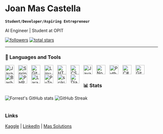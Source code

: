 # Joan Mas Castella

**`Student/Developer/Aspiring Entrepreneur`**

AI Engineer | Student at OPIT 

   <p align="left">
      <a href="https://github.com/Joanmascastella?tab=followers">
         <img alt="followers" title="Follow me on Github" src="https://custom-icon-badges.demolab.com/github/followers/Joanmascastella?color=236ad3&labelColor=1155ba&style=for-the-badge&logo=person-add&label=Follow&logoColor=white"/></a>
      <a href="https://github.com/Joanmascastella?tab=repositories&sort=stargazers">
         <img alt="total stars" title="Total stars on GitHub" src="https://custom-icon-badges.demolab.com/github/stars/Joanmascastella?color=55960c&style=for-the-badge&labelColor=488207&logo=star"/></a>
   </p>

---

### 🧰 Languages and Tools

<img align="left" alt="Java" width="30px" style="padding-right:10px;" src="https://cdn.jsdelivr.net/gh/devicons/devicon/icons/java/java-original.svg"/>
<img align="left" alt="Spring" width="30px" style="padding-right:10px;" src="https://cdn.jsdelivr.net/gh/devicons/devicon/icons/spring/spring-original.svg" />
<img align="left" alt="Git" width="30px" style="padding-right:10px;" src="https://cdn.jsdelivr.net/gh/devicons/devicon/icons/git/git-original.svg" />
<img align="left" alt="Linux" width="30px" style="padding-right:10px;" src="https://cdn.jsdelivr.net/gh/devicons/devicon/icons/linux/linux-original.svg" />
<img align="left" alt="HTML" width="30px" style="padding-right:10px;" src="https://cdn.jsdelivr.net/gh/devicons/devicon/icons/html5/html5-plain.svg" />
<img align="left" alt="CSS" width="30px" style="padding-right:10px;" src="https://cdn.jsdelivr.net/gh/devicons/devicon/icons/css3/css3-plain.svg" />
<img align="left" alt="JavaScript" width="30px" style="padding-right:10px;" src="https://cdn.jsdelivr.net/gh/devicons/devicon/icons/javascript/javascript-plain.svg" />
<img align="left" alt="NodeJS" width="30px" style="padding-right:10px;" src="https://cdn.jsdelivr.net/gh/devicons/devicon/icons/nodejs/nodejs-original.svg" />
<img align="left" alt="Python" width="30px" style="padding-right:10px;" src="https://cdn.jsdelivr.net/gh/devicons/devicon/icons/python/python-plain.svg" />
<img align="left" alt="C#" width="30px" style="padding-right:10px;" src="https://cdn.jsdelivr.net/gh/devicons/devicon/icons/csharp/csharp-original.svg" />
<img align="left" alt="GitHub" width="30px" style="padding-right:10px;" src="https://cdn.jsdelivr.net/gh/devicons/devicon/icons/github/github-original.svg" />
<img align="left" alt="Bash" width="30px" style="padding-right:10px;" src="https://cdn.jsdelivr.net/gh/devicons/devicon/icons/bash/bash-original.svg" />
<img align="left" alt="PHP" width="30px" style="padding-right:10px;" src="https://cdn.jsdelivr.net/gh/devicons/devicon/icons/php/php-original.svg" />
<img align="left" alt="Laravel" width="30px" style="padding-right:10px;" src="https://cdn.jsdelivr.net/gh/devicons/devicon/icons/laravel/laravel-original.svg" />
<img align="left" alt="PyTorch" width="30px" style="padding-right:10px;" src="https://cdn.jsdelivr.net/gh/devicons/devicon/icons/pytorch/pytorch-original.svg" />
<img align="left" alt="scikit-learn" width="30px" style="padding-right:10px;" src="https://cdn.jsdelivr.net/gh/devicons/devicon/icons/scikitlearn/scikitlearn-original.svg" />
<img align="left" alt="Django" width="30px" style="padding-right:10px; background-color: white; border-radius: 5px;" src="https://cdn.jsdelivr.net/gh/devicons/devicon/icons/django/django-plain.svg" />
<br />

#

### 📊 Stats

![Forrest's GitHub stats](https://github-readme-stats.vercel.app/api?username=Joanmascastella&show_icons=true&theme=gruvbox) ![GitHub Streak](https://streak-stats.demolab.com?user=Joanmascastella&theme=gruvbox&border_radius=4.5)

#
<!--
<details>
 <summary><h3>👨‍💻 About me</h3></summary>
   As a student at OPIT pursuing a BSc in Computer Science, I am dedicated to expanding my expertise in technology through self-directed learning in machine learning and computer vision. I am currently working towards an IBM Professional Certificate to further enhance my skills.

Creatively, I enjoy drawing, photography, and cooking, where I love experimenting with new recipes and techniques. Professionally, I bring diverse experience from roles such as a Shift Leader at Getir, a Web Developer in various capacities, and a Sales Assistant at Em Gallery. My skill set includes proficiency in SQL, NoSQL, PHP, Docker, and API development, supported by my work on projects like a Java-based productivity tool and a web application for artists.

My academic and practical experiences in computer science, web development, and team collaboration lay a strong foundation for my career aspirations in technology and development.
-->

### Links
<a href="https://www.kaggle.com/joanmascastella">Kaggle</a> | <a href="https://www.linkedin.com/in/joan-mas-castellà-6296491a5/">LinkedIn</a> | <a href="https://www.linkedin.com/company/más-solutions/">Mas Solutions</a> 









